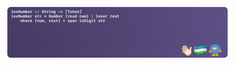 <p align="center">
    <img align="center" src="https://github.com/haskell-uz/.github/raw/main/images/banner.png" alt="Welcome to Uzbek Haskell Community">
</p>